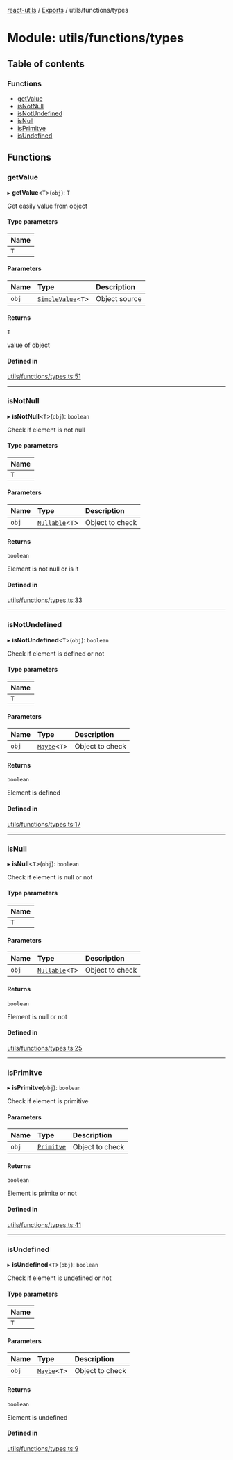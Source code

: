 [react-utils](../README.md) / [Exports](../modules.md) / utils/functions/types

# Module: utils/functions/types

## Table of contents

### Functions

- [getValue](utils_functions_types.md#getvalue)
- [isNotNull](utils_functions_types.md#isnotnull)
- [isNotUndefined](utils_functions_types.md#isnotundefined)
- [isNull](utils_functions_types.md#isnull)
- [isPrimitve](utils_functions_types.md#isprimitve)
- [isUndefined](utils_functions_types.md#isundefined)

## Functions

### getValue

▸ **getValue**<`T`\>(`obj`): `T`

Get easily value from object

#### Type parameters

| Name |
| :------ |
| `T` |

#### Parameters

| Name | Type | Description |
| :------ | :------ | :------ |
| `obj` | [`SimpleValue`](utils_types_bases.md#simplevalue)<`T`\> | Object source |

#### Returns

`T`

value of object

#### Defined in

[utils/functions/types.ts:51](https://github.com/mts88/react-utils/blob/1b73292/lib/utils/functions/types.ts#L51)

___

### isNotNull

▸ **isNotNull**<`T`\>(`obj`): `boolean`

Check if element is not null

#### Type parameters

| Name |
| :------ |
| `T` |

#### Parameters

| Name | Type | Description |
| :------ | :------ | :------ |
| `obj` | [`Nullable`](utils_types_bases.md#nullable)<`T`\> | Object to check |

#### Returns

`boolean`

Element is not null or is it

#### Defined in

[utils/functions/types.ts:33](https://github.com/mts88/react-utils/blob/1b73292/lib/utils/functions/types.ts#L33)

___

### isNotUndefined

▸ **isNotUndefined**<`T`\>(`obj`): `boolean`

Check if element is defined or not

#### Type parameters

| Name |
| :------ |
| `T` |

#### Parameters

| Name | Type | Description |
| :------ | :------ | :------ |
| `obj` | [`Maybe`](utils_types_bases.md#maybe)<`T`\> | Object to check |

#### Returns

`boolean`

Element is defined

#### Defined in

[utils/functions/types.ts:17](https://github.com/mts88/react-utils/blob/1b73292/lib/utils/functions/types.ts#L17)

___

### isNull

▸ **isNull**<`T`\>(`obj`): `boolean`

Check if element is null or not

#### Type parameters

| Name |
| :------ |
| `T` |

#### Parameters

| Name | Type | Description |
| :------ | :------ | :------ |
| `obj` | [`Nullable`](utils_types_bases.md#nullable)<`T`\> | Object to check |

#### Returns

`boolean`

Element is null or not

#### Defined in

[utils/functions/types.ts:25](https://github.com/mts88/react-utils/blob/1b73292/lib/utils/functions/types.ts#L25)

___

### isPrimitve

▸ **isPrimitve**(`obj`): `boolean`

Check if element is primitive

#### Parameters

| Name | Type | Description |
| :------ | :------ | :------ |
| `obj` | [`Primitve`](utils_types_bases.md#primitve) | Object to check |

#### Returns

`boolean`

Element is primite or not

#### Defined in

[utils/functions/types.ts:41](https://github.com/mts88/react-utils/blob/1b73292/lib/utils/functions/types.ts#L41)

___

### isUndefined

▸ **isUndefined**<`T`\>(`obj`): `boolean`

Check if element is undefined or not

#### Type parameters

| Name |
| :------ |
| `T` |

#### Parameters

| Name | Type | Description |
| :------ | :------ | :------ |
| `obj` | [`Maybe`](utils_types_bases.md#maybe)<`T`\> | Object to check |

#### Returns

`boolean`

Element is undefined

#### Defined in

[utils/functions/types.ts:9](https://github.com/mts88/react-utils/blob/1b73292/lib/utils/functions/types.ts#L9)
